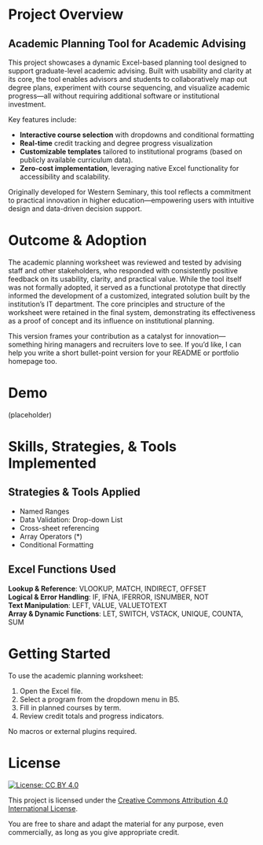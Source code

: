 # Project Overview

## Academic Planning Tool for Academic Advising
This project showcases a dynamic Excel-based planning tool designed to support graduate-level academic advising. Built with usability and clarity at its core, the tool enables advisors and students to collaboratively map out degree plans, experiment with course sequencing, and visualize academic progress—all without requiring additional software or institutional investment.

Key features include:
- **Interactive course selection** with dropdowns and conditional formatting
- **Real-time** credit tracking and degree progress visualization
- **Customizable templates** tailored to institutional programs (based on publicly available curriculum data).
- **Zero-cost implementation**, leveraging native Excel functionality for accessibility and scalability.

Originally developed for Western Seminary, this tool reflects a commitment to practical innovation in higher education—empowering users with intuitive design and data-driven decision support.

# Outcome & Adoption
The academic planning worksheet was reviewed and tested by advising staff and other stakeholders, who responded with consistently positive feedback on its usability, clarity, and practical value. While the tool itself was not formally adopted, it served as a functional prototype that directly informed the development of a customized, integrated solution built by the institution’s IT department. The core principles and structure of the worksheet were retained in the final system, demonstrating its effectiveness as a proof of concept and its influence on institutional planning.

This version frames your contribution as a catalyst for innovation—something hiring managers and recruiters love to see. If you’d like, I can help you write a short bullet-point version for your README or portfolio homepage too.

# Demo

(placeholder)

# Skills, Strategies, & Tools Implemented

## Strategies & Tools Applied
- Named Ranges
- Data Validation: Drop-down List
- Cross-sheet referencing
- Array Operators (\*)
- Conditional Formatting

## Excel Functions Used

**Lookup & Reference**: VLOOKUP, MATCH, INDIRECT, OFFSET  
**Logical & Error Handling**: IF, IFNA, IFERROR, ISNUMBER, NOT  
**Text Manipulation**: LEFT, VALUE, VALUETOTEXT  
**Array & Dynamic Functions**: LET, SWITCH, VSTACK, UNIQUE, COUNTA, SUM

# Getting Started

To use the academic planning worksheet:

1. Open the Excel file.
2. Select a program from the dropdown menu in B5.
3. Fill in planned courses by term.
4. Review credit totals and progress indicators.

No macros or external plugins required.

# License
[![License: CC BY 4.0](https://img.shields.io/badge/License-CC%20BY%204.0-lightgrey.svg)](https://creativecommons.org/licenses/by/4.0/)

This project is licensed under the [Creative Commons Attribution 4.0 International License](https://creativecommons.org/licenses/by/4.0/).

You are free to share and adapt the material for any purpose, even commercially, as long as you give appropriate credit.
